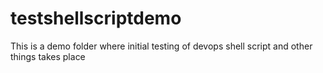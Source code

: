 # testshellscriptdemo
This is a demo folder where initial testing of devops shell script and other things takes place
